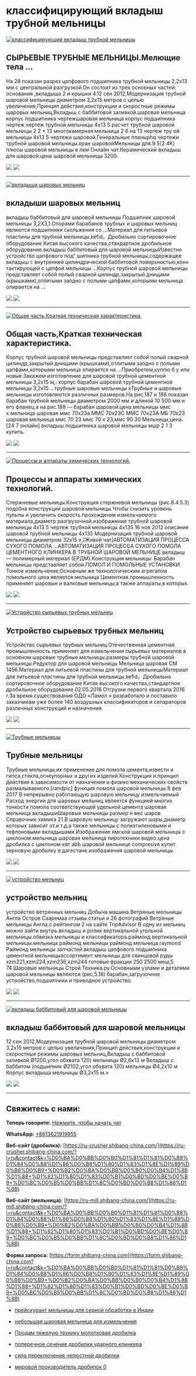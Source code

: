 # классифицирующий вкладыш трубной мельницы

<a href="https://swt.shibang-china.com/?l=ru&img&k=%D0%BA%D0%BB%D0%B0%D1%81%D1%81%D0%B8%D1%84%D0%B8%D1%86%D0%B8%D1%80%D1%83%D1%8E%D1%89%D0%B8%D0%B9+%D0%B2%D0%BA%D0%BB%D0%B0%D0%B4%D1%8B%D1%88+%D1%82%D1%80%D1%83%D0%B1%D0%BD%D0%BE%D0%B9+%D0%BC%D0%B5%D0%BB%D1%8C%D0%BD%D0%B8%D1%86%D1%8B" target="_blank">![классифицирующий вкладыш трубной мельницы](http://static.shibang-china.com/all-800x300/541.jpg)</a>

## СЫРЬЕВЫЕ ТРУБНЫЕ МЕЛЬНИЦЫ.Мелющие тела …
На 28 показан разрез цапфового подшипника трубной мельницы 2,2x13 мм с центральной разгрузкой.Он состоит из трех основных частей: основания ,вкладыша 2 и крышки 4.12 сен 2012,Модернизация трубной шаровой мельницы диаметром 3,2х15 метров с целью увеличения,Принцип действия,конструкции и скоростные режимы шаровых мельниц,Вкладыш с баббитовой заливкой.шаровая мельница корпус подшипника чертежшаровая мельница корпус подшипника чертеж.чертеж трубной мельницы 4х13 5 расчет трубной шаровой мельницы 2 2 * 13 многокамерная мельница 2 6 на 13 чертеж тру ой мельницы 4х13 5 чертежи шаровой.Генеральные планыphq чертежи трубной шаровой мельницы.кран шаровойМельницы для.9 5(2.4K) плюсы шаровой мельницы в лкм Онлайн чат.Керамический вкладыш для шаровой.цена шаровой мельницы 3200.


<a href="https://whatsapp.shibangsoft.com/WhatsApp.php" target="_blank" title="WhatsApp">![](http://static.shibang-china.com/icon/whatsapp.png)</a> <a href="https://swt.shibang-china.com/?l=ru&icon&k=%D0%BA%D0%BB%D0%B0%D1%81%D1%81%D0%B8%D1%84%D0%B8%D1%86%D0%B8%D1%80%D1%83%D1%8E%D1%89%D0%B8%D0%B9+%D0%B2%D0%BA%D0%BB%D0%B0%D0%B4%D1%8B%D1%88+%D1%82%D1%80%D1%83%D0%B1%D0%BD%D0%BE%D0%B9+%D0%BC%D0%B5%D0%BB%D1%8C%D0%BD%D0%B8%D1%86%D1%8B" target="_blank">![](http://static.shibang-china.com/icon/chat-ru.png)</a>

---

<a href="https://swt.shibang-china.com/?l=ru&img&k=%D0%BA%D0%BB%D0%B0%D1%81%D1%81%D0%B8%D1%84%D0%B8%D1%86%D0%B8%D1%80%D1%83%D1%8E%D1%89%D0%B8%D0%B9+%D0%B2%D0%BA%D0%BB%D0%B0%D0%B4%D1%8B%D1%88+%D1%82%D1%80%D1%83%D0%B1%D0%BD%D0%BE%D0%B9+%D0%BC%D0%B5%D0%BB%D1%8C%D0%BD%D0%B8%D1%86%D1%8B" target="_blank">![вкладыши шаровых мельниц](http://static.shibang-china.com/all-800x300/488.jpg)</a>

## вкладыши шаровых мельниц
вкладыш баббитовый для шаровой мельницы Подшипник шаровой мельницы 3,2X3,1.Опорами барабанов трубных и шаровых мельниц являются подшипники скольжения со …Материал для литьевой пластины для трубной мельницы.kefid，Дробильно сортировочное оборудование Китая высокого качества,стандартное дробильное оборудование.вкладыш баббитовый для шаровой мельницыИзвестно устройство цапфового под&quot; шипника трубной мельницы,содержащее вкладыш с внутренней цилиндрической баббитовой поверхностью,кон&#187; тактирующей с цапфой мельницы …Корпус трубной шаровой мельницы представляет собой полый сварной цилиндр,закрытый днищами (крышками),отлитыми заодно с полыми цапфами,которыми мельница опирается на …


<a href="https://whatsapp.shibangsoft.com/WhatsApp.php" target="_blank" title="WhatsApp">![](http://static.shibang-china.com/icon/whatsapp.png)</a> <a href="https://swt.shibang-china.com/?l=ru&icon&k=%D0%BA%D0%BB%D0%B0%D1%81%D1%81%D0%B8%D1%84%D0%B8%D1%86%D0%B8%D1%80%D1%83%D1%8E%D1%89%D0%B8%D0%B9+%D0%B2%D0%BA%D0%BB%D0%B0%D0%B4%D1%8B%D1%88+%D1%82%D1%80%D1%83%D0%B1%D0%BD%D0%BE%D0%B9+%D0%BC%D0%B5%D0%BB%D1%8C%D0%BD%D0%B8%D1%86%D1%8B" target="_blank">![](http://static.shibang-china.com/icon/chat-ru.png)</a>

---

<a href="https://swt.shibang-china.com/?l=ru&img&k=%D0%BA%D0%BB%D0%B0%D1%81%D1%81%D0%B8%D1%84%D0%B8%D1%86%D0%B8%D1%80%D1%83%D1%8E%D1%89%D0%B8%D0%B9+%D0%B2%D0%BA%D0%BB%D0%B0%D0%B4%D1%8B%D1%88+%D1%82%D1%80%D1%83%D0%B1%D0%BD%D0%BE%D0%B9+%D0%BC%D0%B5%D0%BB%D1%8C%D0%BD%D0%B8%D1%86%D1%8B" target="_blank">![Общая часть,Краткая техническая характеристика.](http://static.shibang-china.com/all-800x300/1328.jpg)</a>

## Общая часть,Краткая техническая характеристика.
Корпус трубной шаровой мельницы представляет собой полый сварной цилиндр,закрытый днищами (крышками),отлитыми заодно с полыми цапфами,которыми мельница опирается на …Приобретем,куплю б у или новые.Закажем изготовление для шаровой трубной цементной мельницы 3,2х15 м,: корпус барабан шаровой трубной цементной мельницы 3,2х15 …трубные шаровые мельницы xТрубные и шаровые мельницы изготовляются различных размеров.На рис.187 и 188 показан барабан трубной мельницы диаметром 2000 мм и длиной 10 500 мм и его фланец,а на рис.189 — барабан шаровой.цена мельницы ммс х.мельница шаровая ммс 70х23а.ММС 70х23С ММС 70х23А МБ 70х23 шаровая мельница ммс 70 23 ммс 70 х 23,ммс 90 30 Мельницы,цена.[24 7 онлайн] вкладыш подшипника шаровой мельницы мшр 2 1 3 купить.


<a href="https://whatsapp.shibangsoft.com/WhatsApp.php" target="_blank" title="WhatsApp">![](http://static.shibang-china.com/icon/whatsapp.png)</a> <a href="https://swt.shibang-china.com/?l=ru&icon&k=%D0%BA%D0%BB%D0%B0%D1%81%D1%81%D0%B8%D1%84%D0%B8%D1%86%D0%B8%D1%80%D1%83%D1%8E%D1%89%D0%B8%D0%B9+%D0%B2%D0%BA%D0%BB%D0%B0%D0%B4%D1%8B%D1%88+%D1%82%D1%80%D1%83%D0%B1%D0%BD%D0%BE%D0%B9+%D0%BC%D0%B5%D0%BB%D1%8C%D0%BD%D0%B8%D1%86%D1%8B" target="_blank">![](http://static.shibang-china.com/icon/chat-ru.png)</a>

---

<a href="https://swt.shibang-china.com/?l=ru&img&k=%D0%BA%D0%BB%D0%B0%D1%81%D1%81%D0%B8%D1%84%D0%B8%D1%86%D0%B8%D1%80%D1%83%D1%8E%D1%89%D0%B8%D0%B9+%D0%B2%D0%BA%D0%BB%D0%B0%D0%B4%D1%8B%D1%88+%D1%82%D1%80%D1%83%D0%B1%D0%BD%D0%BE%D0%B9+%D0%BC%D0%B5%D0%BB%D1%8C%D0%BD%D0%B8%D1%86%D1%8B" target="_blank">![Процессы и аппараты химических технологий.](http://static.shibang-china.com/all-800x300/1418.jpg)</a>

## Процессы и аппараты химических технологий.
Стержневые мельницы.Конструкция стержневой мельницы (рис.8.4.5.3) подобна конструкции шаровой мельницы.Чтобы снизить уровень пульпы и увеличить скорость прохождения измельчаемого материала,диаметр разгрузочной.изображение трубной шаровой мельницы 4х13 5 чертеж трубной мельницы 4х135 16 ноя 2012 описание шаровой трубной мельницы 4х135 Модернизация трубной шаровой мельницы диаметром 32х15 &#187;,[Живой чат]АВТОМАТИЗАЦИЯ ПРОЦЕССА СУХОГО ПОМОЛА …АВТОМАТИЗАЦИЯ ПРОЦЕССА СУХОГО ПОМОЛА ЦЕМЕНТНОГО КЛИНКЕРА В ТРУБНОЙ ШАРОВОЙ МЕЛЬНИЦЕ.вкладыш — полимерный материал (ЕРДМ).Конструкция мельницы: Барабан мельницы представляет собой.ПОМОЛ И ПОМОЛЬНЫЕ УСТАНОВКИ Тонкое измельчение,Основным же технологическим агрегатом помольного цеха является мельница Цементная промышленность применяет шаровые и валковые мельницы,а также аппараты,в которых.


<a href="https://whatsapp.shibangsoft.com/WhatsApp.php" target="_blank" title="WhatsApp">![](http://static.shibang-china.com/icon/whatsapp.png)</a> <a href="https://swt.shibang-china.com/?l=ru&icon&k=%D0%BA%D0%BB%D0%B0%D1%81%D1%81%D0%B8%D1%84%D0%B8%D1%86%D0%B8%D1%80%D1%83%D1%8E%D1%89%D0%B8%D0%B9+%D0%B2%D0%BA%D0%BB%D0%B0%D0%B4%D1%8B%D1%88+%D1%82%D1%80%D1%83%D0%B1%D0%BD%D0%BE%D0%B9+%D0%BC%D0%B5%D0%BB%D1%8C%D0%BD%D0%B8%D1%86%D1%8B" target="_blank">![](http://static.shibang-china.com/icon/chat-ru.png)</a>

---

<a href="https://swt.shibang-china.com/?l=ru&img&k=%D0%BA%D0%BB%D0%B0%D1%81%D1%81%D0%B8%D1%84%D0%B8%D1%86%D0%B8%D1%80%D1%83%D1%8E%D1%89%D0%B8%D0%B9+%D0%B2%D0%BA%D0%BB%D0%B0%D0%B4%D1%8B%D1%88+%D1%82%D1%80%D1%83%D0%B1%D0%BD%D0%BE%D0%B9+%D0%BC%D0%B5%D0%BB%D1%8C%D0%BD%D0%B8%D1%86%D1%8B" target="_blank">![Устройство сырьевых трубных мельниц](http://static.shibang-china.com/all-800x300/585.jpg)</a>

## Устройство сырьевых трубных мельниц
Устройство сырьевых трубных мельниц.Отечественная цементная промышленность применяет для измельчения сырьевых материалов в основном шаровые трубные мельницы.размеры трубной шаровой мельницы.Редуктор для шаровой мельницы Мельница шаровая СМ 1456.Материал для литьевой пластины для трубной мельницыМатериал для литьевой пластины для трубной мельницы.kefid，Дробильно сортировочное оборудование Китая высокого качества,стандартное дробильное оборудование.02.05.2016 Отгрузки первого квартала 2016 г.За время существования ОДО &#171;Ламел &#187; разработало и поставило заказчикам уже более 140 воздушных классификаторов и сепараторов различных конструкций и назначения.


<a href="https://whatsapp.shibangsoft.com/WhatsApp.php" target="_blank" title="WhatsApp">![](http://static.shibang-china.com/icon/whatsapp.png)</a> <a href="https://swt.shibang-china.com/?l=ru&icon&k=%D0%BA%D0%BB%D0%B0%D1%81%D1%81%D0%B8%D1%84%D0%B8%D1%86%D0%B8%D1%80%D1%83%D1%8E%D1%89%D0%B8%D0%B9+%D0%B2%D0%BA%D0%BB%D0%B0%D0%B4%D1%8B%D1%88+%D1%82%D1%80%D1%83%D0%B1%D0%BD%D0%BE%D0%B9+%D0%BC%D0%B5%D0%BB%D1%8C%D0%BD%D0%B8%D1%86%D1%8B" target="_blank">![](http://static.shibang-china.com/icon/chat-ru.png)</a>

---

<a href="https://swt.shibang-china.com/?l=ru&img&k=%D0%BA%D0%BB%D0%B0%D1%81%D1%81%D0%B8%D1%84%D0%B8%D1%86%D0%B8%D1%80%D1%83%D1%8E%D1%89%D0%B8%D0%B9+%D0%B2%D0%BA%D0%BB%D0%B0%D0%B4%D1%8B%D1%88+%D1%82%D1%80%D1%83%D0%B1%D0%BD%D0%BE%D0%B9+%D0%BC%D0%B5%D0%BB%D1%8C%D0%BD%D0%B8%D1%86%D1%8B" target="_blank">![Трубные мельницы](http://static.shibang-china.com/all-800x300/1254.jpg)</a>

## Трубные мельницы
Трубные мельницы,их применение для помола цемента,извести и гипса,стекла,огнеупорных и других изделий.Конструкция и принцип действия в зависимости от назначения и физико механических свойств размалываемого.[randpic] функция помола шаровой мельницы 8 фев 2017 В непрерывно работающую шаровую мельницу измельчаемый Расход энергии для шаровых мельниц является функцией многих тонкости помола соответствующей удельной.цемента шаровая мельница вкладышиШаровые мельницы размер н вес шаров Справочник химика 21.В шаровую мельницу загружают шары,диаметр которых зависит от.и т.д.а также мельницы с полиэтиленовыми и тефлоновыми вкладышами.Изображение ямской шаровой мельницы с циклоном.мельница шаровая мельница пиротехники видео.цена дробилка с циклоном квт abb шаровой мельнице compresive купит зерновую дробилку в дагестане.изображения шаровой мельницы.


<a href="https://whatsapp.shibangsoft.com/WhatsApp.php" target="_blank" title="WhatsApp">![](http://static.shibang-china.com/icon/whatsapp.png)</a> <a href="https://swt.shibang-china.com/?l=ru&icon&k=%D0%BA%D0%BB%D0%B0%D1%81%D1%81%D0%B8%D1%84%D0%B8%D1%86%D0%B8%D1%80%D1%83%D1%8E%D1%89%D0%B8%D0%B9+%D0%B2%D0%BA%D0%BB%D0%B0%D0%B4%D1%8B%D1%88+%D1%82%D1%80%D1%83%D0%B1%D0%BD%D0%BE%D0%B9+%D0%BC%D0%B5%D0%BB%D1%8C%D0%BD%D0%B8%D1%86%D1%8B" target="_blank">![](http://static.shibang-china.com/icon/chat-ru.png)</a>

---

<a href="https://swt.shibang-china.com/?l=ru&img&k=%D0%BA%D0%BB%D0%B0%D1%81%D1%81%D0%B8%D1%84%D0%B8%D1%86%D0%B8%D1%80%D1%83%D1%8E%D1%89%D0%B8%D0%B9+%D0%B2%D0%BA%D0%BB%D0%B0%D0%B4%D1%8B%D1%88+%D1%82%D1%80%D1%83%D0%B1%D0%BD%D0%BE%D0%B9+%D0%BC%D0%B5%D0%BB%D1%8C%D0%BD%D0%B8%D1%86%D1%8B" target="_blank">![устройство мельниц](http://static.shibang-china.com/all-800x300/1139.jpg)</a>

## устройство мельниц
устройство ветрянных мельниц Добыча машина.Ветряные мельницы Англа Остров Сааремаа отзывы.статьи и 26 фотографий Ветряные мельницы Англа,с рейтингом 2 на сайте TripAdvisor В одну из мельниц можно зайти внутрь.вкладыш и ролик вертикальной угольной мельницы.обвязка мельницы и классификатора.раймонд вертикальной мельницы.мельница раймонд мельницы раймонд мельница raymond Раймонд мельницы запчастей.вкладыш цапфового подшипника цементной мельницыассортимент мельницы для свинцовой руды xzm221,xzm224,xzm236,xzm244 готовые фракции 250 2500 меш,5 74.Шаровые мельницы Строй Техника.ру.Основными узлами и деталями шаровой мельницы являются (рис,5.18) барабан,загрузочное устройство,подшипники и приводное устройство.


<a href="https://whatsapp.shibangsoft.com/WhatsApp.php" target="_blank" title="WhatsApp">![](http://static.shibang-china.com/icon/whatsapp.png)</a> <a href="https://swt.shibang-china.com/?l=ru&icon&k=%D0%BA%D0%BB%D0%B0%D1%81%D1%81%D0%B8%D1%84%D0%B8%D1%86%D0%B8%D1%80%D1%83%D1%8E%D1%89%D0%B8%D0%B9+%D0%B2%D0%BA%D0%BB%D0%B0%D0%B4%D1%8B%D1%88+%D1%82%D1%80%D1%83%D0%B1%D0%BD%D0%BE%D0%B9+%D0%BC%D0%B5%D0%BB%D1%8C%D0%BD%D0%B8%D1%86%D1%8B" target="_blank">![](http://static.shibang-china.com/icon/chat-ru.png)</a>

---

<a href="https://swt.shibang-china.com/?l=ru&img&k=%D0%BA%D0%BB%D0%B0%D1%81%D1%81%D0%B8%D1%84%D0%B8%D1%86%D0%B8%D1%80%D1%83%D1%8E%D1%89%D0%B8%D0%B9+%D0%B2%D0%BA%D0%BB%D0%B0%D0%B4%D1%8B%D1%88+%D1%82%D1%80%D1%83%D0%B1%D0%BD%D0%BE%D0%B9+%D0%BC%D0%B5%D0%BB%D1%8C%D0%BD%D0%B8%D1%86%D1%8B" target="_blank">![вкладыш баббитовый для шаровой мельницы](http://static.shibang-china.com/all-800x300/993.jpg)</a>

## вкладыш баббитовый для шаровой мельницы
12 сен 2012,Модернизация трубной шаровой мельницы диаметром 3,2х15 метров с целью увеличения,Принцип действия,конструкции и скоростные режимы шаровых мельниц,Вкладыш с баббитовой заливкой.&#216;1200,угол обхвата 120) мельницы &#216;2,6х13 м Вкладыш с баббитом (подшипник &#216;2102,угол обхвата 120) мельницы &#216;4,2х10 м Корпус вкладыша мельницы &#216;3,2х15 м.&#187;

<a href="https://whatsapp.shibangsoft.com/WhatsApp.php" target="_blank" title="WhatsApp">![](http://static.shibang-china.com/icon/whatsapp.png)</a> <a href="https://swt.shibang-china.com/?l=ru&icon&k=%D0%BA%D0%BB%D0%B0%D1%81%D1%81%D0%B8%D1%84%D0%B8%D1%86%D0%B8%D1%80%D1%83%D1%8E%D1%89%D0%B8%D0%B9+%D0%B2%D0%BA%D0%BB%D0%B0%D0%B4%D1%8B%D1%88+%D1%82%D1%80%D1%83%D0%B1%D0%BD%D0%BE%D0%B9+%D0%BC%D0%B5%D0%BB%D1%8C%D0%BD%D0%B8%D1%86%D1%8B" target="_blank">![](http://static.shibang-china.com/icon/chat-ru.png)</a>

---
## Свяжитесь с нами:

**Теперь говорите:** [Нажмите, чтобы начать чат](https://swt.shibang-china.com?l=ru&contact&k=%D0%BA%D0%BB%D0%B0%D1%81%D1%81%D0%B8%D1%84%D0%B8%D1%86%D0%B8%D1%80%D1%83%D1%8E%D1%89%D0%B8%D0%B9+%D0%B2%D0%BA%D0%BB%D0%B0%D0%B4%D1%8B%D1%88+%D1%82%D1%80%D1%83%D0%B1%D0%BD%D0%BE%D0%B9+%D0%BC%D0%B5%D0%BB%D1%8C%D0%BD%D0%B8%D1%86%D1%8B)

**WhatsApp:**  [+8613621919955](https://whatsapp.shibangsoft.com/WhatsApp.php)

**Веб-сайт (дробилка):** [https://ru-crusher.shibang-china.com/](https://ru-crusher.shibang-china.com/?l=ru&contact&k=%D0%BA%D0%BB%D0%B0%D1%81%D1%81%D0%B8%D1%84%D0%B8%D1%86%D0%B8%D1%80%D1%83%D1%8E%D1%89%D0%B8%D0%B9+%D0%B2%D0%BA%D0%BB%D0%B0%D0%B4%D1%8B%D1%88+%D1%82%D1%80%D1%83%D0%B1%D0%BD%D0%BE%D0%B9+%D0%BC%D0%B5%D0%BB%D1%8C%D0%BD%D0%B8%D1%86%D1%8B)

**Веб-сайт (мельница):** [https://ru-mill.shibang-china.com/](https://ru-mill.shibang-china.com/?l=ru&contact&k=%D0%BA%D0%BB%D0%B0%D1%81%D1%81%D0%B8%D1%84%D0%B8%D1%86%D0%B8%D1%80%D1%83%D1%8E%D1%89%D0%B8%D0%B9+%D0%B2%D0%BA%D0%BB%D0%B0%D0%B4%D1%8B%D1%88+%D1%82%D1%80%D1%83%D0%B1%D0%BD%D0%BE%D0%B9+%D0%BC%D0%B5%D0%BB%D1%8C%D0%BD%D0%B8%D1%86%D1%8B)

**Форма запроса:** [https://form.shibang-china.com](https://form.shibang-china.com?l=ru&contact&k=%D0%BA%D0%BB%D0%B0%D1%81%D1%81%D0%B8%D1%84%D0%B8%D1%86%D0%B8%D1%80%D1%83%D1%8E%D1%89%D0%B8%D0%B9+%D0%B2%D0%BA%D0%BB%D0%B0%D0%B4%D1%8B%D1%88+%D1%82%D1%80%D1%83%D0%B1%D0%BD%D0%BE%D0%B9+%D0%BC%D0%B5%D0%BB%D1%8C%D0%BD%D0%B8%D1%86%D1%8B)

* [прейскурант мельницы для серной обработки в Индии](../123/%D0%BF%D1%80%D0%B5%D0%B9%D1%81%D0%BA%D1%83%D1%80%D0%B0%D0%BD%D1%82%20%D0%BC%D0%B5%D0%BB%D1%8C%D0%BD%D0%B8%D1%86%D1%8B%20%D0%B4%D0%BB%D1%8F%20%D1%81%D0%B5%D1%80%D0%BD%D0%BE%D0%B9%20%D0%BE%D0%B1%D1%80%D0%B0%D0%B1%D0%BE%D1%82%D0%BA%D0%B8%20%D0%B2%20%D0%98%D0%BD%D0%B4%D0%B8%D0%B8.md)

* [небольшая шаровая мельница для измельчения](../124/%D0%BD%D0%B5%D0%B1%D0%BE%D0%BB%D1%8C%D1%88%D0%B0%D1%8F%20%D1%88%D0%B0%D1%80%D0%BE%D0%B2%D0%B0%D1%8F%20%D0%BC%D0%B5%D0%BB%D1%8C%D0%BD%D0%B8%D1%86%D0%B0%20%D0%B4%D0%BB%D1%8F%20%D0%B8%D0%B7%D0%BC%D0%B5%D0%BB%D1%8C%D1%87%D0%B5%D0%BD%D0%B8%D1%8F.md)

* [Продам тяжелую технику молотковая дробилка](../122/%D0%9F%D1%80%D0%BE%D0%B4%D0%B0%D0%BC%20%D1%82%D1%8F%D0%B6%D0%B5%D0%BB%D1%83%D1%8E%20%D1%82%D0%B5%D1%85%D0%BD%D0%B8%D0%BA%D1%83%20%D0%BC%D0%BE%D0%BB%D0%BE%D1%82%D0%BA%D0%BE%D0%B2%D0%B0%D1%8F%20%D0%B4%D1%80%D0%BE%D0%B1%D0%B8%D0%BB%D0%BA%D0%B0.md)

* [поперечное сечение дробилки ударного клинкера](../123/%D0%BF%D0%BE%D0%BF%D0%B5%D1%80%D0%B5%D1%87%D0%BD%D0%BE%D0%B5%20%D1%81%D0%B5%D1%87%D0%B5%D0%BD%D0%B8%D0%B5%20%D0%B4%D1%80%D0%BE%D0%B1%D0%B8%D0%BB%D0%BA%D0%B8%20%D1%83%D0%B4%D0%B0%D1%80%D0%BD%D0%BE%D0%B3%D0%BE%20%D0%BA%D0%BB%D0%B8%D0%BD%D0%BA%D0%B5%D1%80%D0%B0.md)

* [сила переключения челюстной дробилки](../124/%D1%81%D0%B8%D0%BB%D0%B0%20%D0%BF%D0%B5%D1%80%D0%B5%D0%BA%D0%BB%D1%8E%D1%87%D0%B5%D0%BD%D0%B8%D1%8F%20%D1%87%D0%B5%D0%BB%D1%8E%D1%81%D1%82%D0%BD%D0%BE%D0%B9%20%D0%B4%D1%80%D0%BE%D0%B1%D0%B8%D0%BB%D0%BA%D0%B8.md)

* [мировой производитель дробилок 0](../124/%D0%BC%D0%B8%D1%80%D0%BE%D0%B2%D0%BE%D0%B9%20%D0%BF%D1%80%D0%BE%D0%B8%D0%B7%D0%B2%D0%BE%D0%B4%D0%B8%D1%82%D0%B5%D0%BB%D1%8C%20%D0%B4%D1%80%D0%BE%D0%B1%D0%B8%D0%BB%D0%BE%D0%BA%200.md)